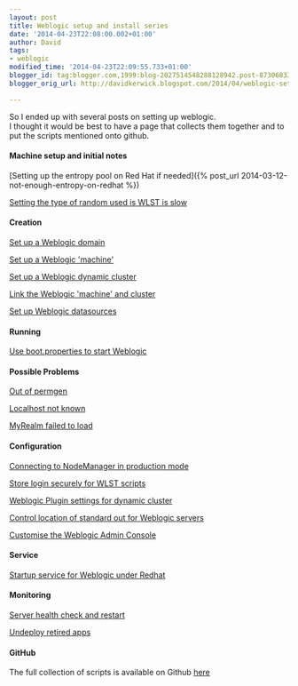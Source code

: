 ```yaml
---
layout: post
title: Weblogic setup and install series
date: '2014-04-23T22:08:00.002+01:00'
author: David
tags:
- weblogic
modified_time: '2014-04-23T22:09:55.733+01:00'
blogger_id: tag:blogger.com,1999:blog-2027514548288128942.post-8730683370838901412
blogger_orig_url: http://davidkerwick.blogspot.com/2014/04/weblogic-setup-and-install-series.html

---
```


So I ended up with several posts on setting up weblogic.  
I thought it would be best to have a page that collects them together and to put the scripts mentioned onto github.  

#### Machine setup and initial notes
[Setting up the entropy pool on Red Hat if needed]({% post_url 2014-03-12-not-enough-entropy-on-redhat %})

[Setting the type of random used is WLST is slow](http://davidkerwick.blogspot.ie/2014/03/really-slow-wlst-and-adminserver-start.html?view=classic)

#### Creation

[Set up a Weblogic domain](http://davidkerwick.blogspot.ie/2014/03/create-new-weblogic-domain-using-wlst.html?view=classic)

[Set up a Weblogic 'machine'](http://davidkerwick.blogspot.ie/2014/03/create-machine-for-weblogic-with-wlst.html?view=classic)

[Set up a Weblogic dynamic cluster](http://davidkerwick.blogspot.ie/2014/03/create-weblogic-dynamic-server-cluster.html?view=classic)

[Link the Weblogic 'machine' and cluster](http://davidkerwick.blogspot.ie/2014/03/weblogic-linking-machine-and-cluster.html?view=classic)

[Set up Weblogic datasources](http://davidkerwick.blogspot.ie/2014/03/create-datasources-for-weblogic-using.html?view=classic)

#### Running

[Use boot.properties to start Weblogic](http://davidkerwick.blogspot.ie/2014/03/create-bootproperties-to-start-weblogic.html?view=classic)

#### Possible Problems

[Out of permgen](http://davidkerwick.blogspot.ie/2014/04/weblogic-out-of-permgen.html?view=classic)

[Localhost not known](http://davidkerwick.blogspot.ie/2014/03/local-host-not-known-error-when-running.html?view=classic)

[MyRealm failed to load](http://davidkerwick.blogspot.ie/2014/03/problems-when-starting-weblogic-admin.html?view=classic)

#### Configuration

[Connecting to NodeManager in production mode](http://davidkerwick.blogspot.ie/2014/03/connecting-to-nodemanager-using-wlst-in.html?view=classic)

[Store login securely for WLST scripts](http://davidkerwick.blogspot.ie/2014/03/store-wlst-login-securely.html?view=classic)

[Weblogic Plugin settings for dynamic cluster](http://davidkerwick.blogspot.ie/2014/03/iis-weblogic-proxy-and-weblogic-plugin.html?view=classic)

[Control location of standard out for Weblogic servers](http://davidkerwick.blogspot.ie/2014/03/redirect-stdout-and-stderr-of-weblogic.html?view=classic)

[Customise the Weblogic Admin Console](http://davidkerwick.blogspot.ie/2014/03/customise-skin-of-weblogic-admin-console.html?view=classic)

#### Service



[Startup service for Weblogic under Redhat](http://davidkerwick.blogspot.ie/2014/04/weblogic-startup-service-for-redhat.html?view=classic)



#### Monitoring

[Server health check and restart](http://davidkerwick.blogspot.ie/2014/04/wlst-health-check-script-for-weblogic.html?view=classic)

[Undeploy retired apps](http://davidkerwick.blogspot.ie/2014/04/wlst-to-auto-undeploy-retired-apps.html?view=classic)

#### GitHub

The full collection of scripts is available on Github [here](https://github.com/david-kerwick/weblogic-scripts)
